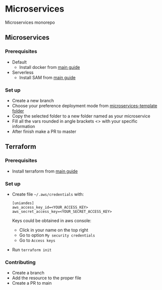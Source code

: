 # Microservices
Microservices monorepo

## Microservices 

### Prerequisites

- Default
    - Install docker from [main guide](https://docs.docker.com/get-docker/)
- Serverless 
    - Install SAM from [main guide](https://docs.aws.amazon.com/serverless-application-model/latest/developerguide/serverless-sam-cli-install.html)
 
### Set up

- Create a new branch
- Choose your preference deployment mode from [microservices-template folder](./microservice-template)
- Copy the selected folder to a new folder named as your microservice
- Fill all the vars rounded in angle brackets <> with your specific information
- After finish make a PR to master

## Terraform

### Prerequisites

- Install terraform from [main guide](https://learn.hashicorp.com/tutorials/terraform/install-cli)

### Set up

- Create file `~/.aws/credentials` with:

    ```
    [uniandes]
    aws_access_key_id=<YOUR_ACCESS_KEY>
    aws_secret_access_key=<YOUR_SECRET_ACCESS_KEY>
    ```
    
    Keys could be obtained in aws console:
    - Click in your name on the top right
    - Go to option `My security credentials`
    - Go to `Access keys`

- Run `terraform init`

### Contributing

- Create a branch
- Add the resource to the proper file
- Create a PR to main
